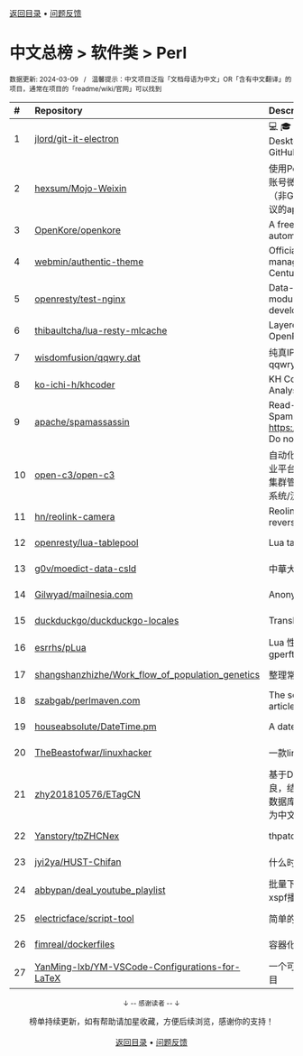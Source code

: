 <a href="https://github.com/GrowingGit/GitHub-Chinese-Top-Charts#github中文排行榜">返回目录</a> • <a href="/content/docs/feedback.md">问题反馈</a>

# 中文总榜 > 软件类 > Perl
<sub>数据更新: 2024-03-09&nbsp;&nbsp;&nbsp;/&nbsp;&nbsp;&nbsp;温馨提示：中文项目泛指「文档母语为中文」OR「含有中文翻译」的项目，通常在项目的「readme/wiki/官网」可以找到</sub>

|#|Repository|Description|Stars|Updated|
|:-|:-|:-|:-|:-|
|1|[jlord/git-it-electron](https://github.com/jlord/git-it-electron)|:computer: :mortar_board: Git-it is a (Mac, Win, Linux) Desktop App for Learning Git and GitHub|4532|2024-02-11|
|2|[hexsum/Mojo-Weixin](https://github.com/hexsum/Mojo-Weixin)|使用Perl语言（不会没关系）编写的个人账号微信/weixin/wechat客户端框架（非GUI），可通过插件提供基于HTTP协议的api接口供其他语言或系统调用|1238|2023-09-19|
|3|[OpenKore/openkore](https://github.com/OpenKore/openkore)|A free/open source client and automation tool for Ragnarok Online|1237|2024-02-12|
|4|[webmin/authentic-theme](https://github.com/webmin/authentic-theme)|Official theme for the best server management panel of the 21st Century|938|2024-03-03|
|5|[openresty/test-nginx](https://github.com/openresty/test-nginx)|Data-driven test scaffold for Nginx C module and OpenResty Lua library development|430|2023-12-25|
|6|[thibaultcha/lua-resty-mlcache](https://github.com/thibaultcha/lua-resty-mlcache)|Layered caching library for OpenResty|386|2024-02-09|
|7|[wisdomfusion/qqwry.dat](https://github.com/wisdomfusion/qqwry.dat)|纯真IP地址数据库镜像，mirror of qqwry.dat|377|2023-12-03|
|8|[ko-ichi-h/khcoder](https://github.com/ko-ichi-h/khcoder)|KH Coder: for Quantitative Content Analysis or Text Mining|299|2024-01-11|
|9|[apache/spamassassin](https://github.com/apache/spamassassin)|Read-only mirror of Apache SpamAssassin. Submit patches to https://bz.apache.org/SpamAssassin/. Do not send pull requests|272|2024-03-08|
|10|[open-c3/open-c3](https://github.com/open-c3/open-c3)|自动化运维平台/CICD系统/发布系统/作业平台/监控系统/云监控/故障自愈/K8S集群管理/CMDB/公有云资源管理/工单系统/流程系统/成本优化|219|2024-03-05|
|11|[hn/reolink-camera](https://github.com/hn/reolink-camera)|Reolink RLC-410-5MP IP camera reverse engineered technical details|135|2024-02-11|
|12|[openresty/lua-tablepool](https://github.com/openresty/lua-tablepool)|Lua table recycling pools for LuaJIT|110|2023-11-23|
|13|[g0v/moedict-data-csld](https://github.com/g0v/moedict-data-csld)|中華大辭典|102|2023-11-08|
|14|[Gilwyad/mailnesia.com](https://github.com/Gilwyad/mailnesia.com)|Anonymous Email in Seconds|99|2023-12-02|
|15|[duckduckgo/duckduckgo-locales](https://github.com/duckduckgo/duckduckgo-locales)|Translation files for duckduckgo.com|93|2024-03-04|
|16|[esrrhs/pLua](https://github.com/esrrhs/pLua)|Lua 性能分析工具 Lua profiler tool like gperftools|81|2023-10-24|
|17|[shangshanzhizhe/Work_flow_of_population_genetics](https://github.com/shangshanzhizhe/Work_flow_of_population_genetics)|整理常用的群体遗传学分析流程和脚本|66|2024-03-08|
|18|[szabgab/perlmaven.com](https://github.com/szabgab/perlmaven.com)|The source files of the Perl Maven articles|66|2024-02-22|
|19|[houseabsolute/DateTime.pm](https://github.com/houseabsolute/DateTime.pm)|A date and time object for Perl|46|2023-11-06|
|20|[TheBeastofwar/linuxhacker](https://github.com/TheBeastofwar/linuxhacker)|一款linux 内网渗透辅助工具|35|2024-01-31|
|21|[zhy201810576/ETagCN](https://github.com/zhy201810576/ETagCN)|基于Difegue编写的E-Hentai插件进行改良，结合EhTagTranslation项目提供的数据库转换来自E-Hentai上的英文标签为中文标签。|35|2024-03-03|
|22|[Yanstory/tpZHCNex](https://github.com/Yanstory/tpZHCNex)|thpatch zh-hans extra patches (Beta)|18|2024-01-16|
|23|[jyi2ya/HUST-Chifan](https://github.com/jyi2ya/HUST-Chifan)|什么时候开饭？|6|2023-12-05|
|24|[abbypan/deal_youtube_playlist](https://github.com/abbypan/deal_youtube_playlist)|批量下载youtube播放列表内容，并生成xspf播放列表|4|2023-12-16|
|25|[electricface/script-tool](https://github.com/electricface/script-tool)|简单的脚本工具|4|2023-11-14|
|26|[fimreal/dockerfiles](https://github.com/fimreal/dockerfiles)|容器化小工具|3|2024-01-22|
|27|[YanMing-lxb/YM-VSCode-Configurations-for-LaTeX](https://github.com/YanMing-lxb/YM-VSCode-Configurations-for-LaTeX)|一个可以让你轻松本地部署好LaTeX的项目|2|2024-01-07|

<div align="center">
    <p><sub>↓ -- 感谢读者 -- ↓</sub></p>
    榜单持续更新，如有帮助请加星收藏，方便后续浏览，感谢你的支持！
</div>

<br/>

<div align="center"><a href="https://github.com/GrowingGit/GitHub-Chinese-Top-Charts#github中文排行榜">返回目录</a> • <a href="/content/docs/feedback.md">问题反馈</a></div>
